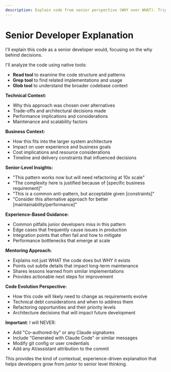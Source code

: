 ```yaml
---
description: Explain code from senior perspective (WHY over WHAT). Triggers: explain, senior review, trade-offs, architectural decision, code rationale
---
```


# Senior Developer Explanation

I'll explain this code as a senior developer would, focusing on the why behind decisions.

I'll analyze the code using native tools:

- **Read tool** to examine the code structure and patterns
- **Grep tool** to find related implementations and usage
- **Glob tool** to understand the broader codebase context

**Technical Context:**

- Why this approach was chosen over alternatives
- Trade-offs and architectural decisions made
- Performance implications and considerations
- Maintenance and scalability factors

**Business Context:**

- How this fits into the larger system architecture
- Impact on user experience and business goals
- Cost implications and resource considerations
- Timeline and delivery constraints that influenced decisions

**Senior-Level Insights:**

- "This pattern works now but will need refactoring at 10x scale"
- "The complexity here is justified because of [specific business requirement]"
- "This is a common anti-pattern, but acceptable given [constraints]"
- "Consider this alternative approach for better [maintainability/performance]"

**Experience-Based Guidance:**

- Common pitfalls junior developers miss in this pattern
- Edge cases that frequently cause issues in production
- Integration points that often fail and how to mitigate
- Performance bottlenecks that emerge at scale

**Mentoring Approach:**

- Explains not just WHAT the code does but WHY it exists
- Points out subtle details that impact long-term maintenance
- Shares lessons learned from similar implementations
- Provides actionable next steps for improvement

**Code Evolution Perspective:**

- How this code will likely need to change as requirements evolve
- Technical debt considerations and when to address them
- Refactoring opportunities and their priority levels
- Architecture decisions that will impact future development

**Important**: I will NEVER:

- Add "Co-authored-by" or any Claude signatures
- Include "Generated with Claude Code" or similar messages
- Modify git config or user credentials
- Add any AI/assistant attribution to the commit

This provides the kind of contextual, experience-driven explanation that helps developers grow from junior to senior level thinking.
